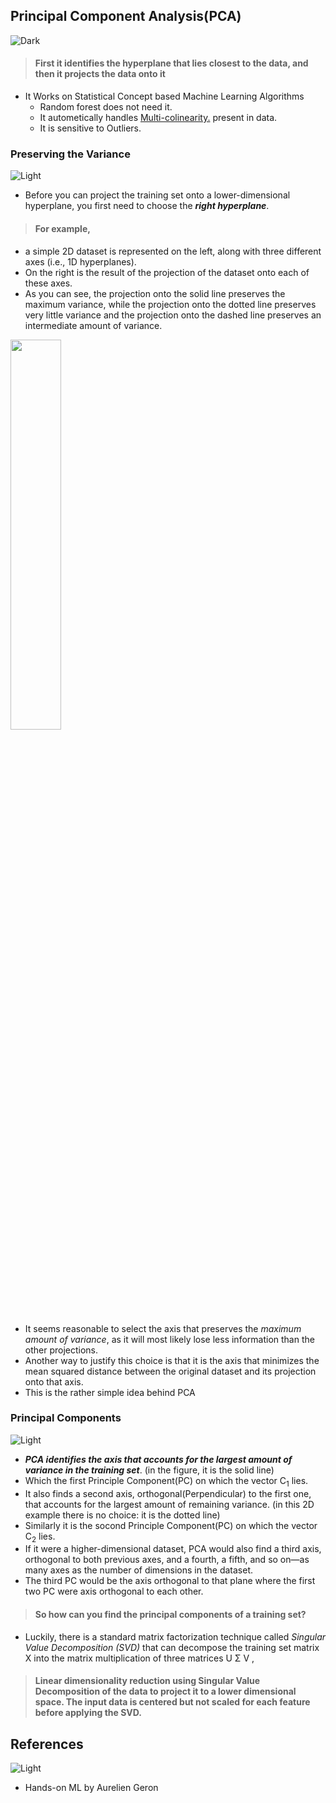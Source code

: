 ## Principal Component Analysis(PCA)
![Dark](https://user-images.githubusercontent.com/12748752/126914729-75e0fed5-fdaa-4216-81c8-719340e80694.png)
> #### First it identifies the hyperplane that lies closest to the data, and then it projects the data onto it

* It Works on Statistical Concept based Machine Learning Algorithms
  * Random forest does not need it.
  * It autometically handles [Multi-colinearity.](https://github.com/iAmKankan/MachineLearning_With_Python/blob/master/Supervised/Linear%20Regrassion/correlation.md) present in data.
  * It is sensitive to Outliers.

### Preserving the Variance
![Light](https://user-images.githubusercontent.com/12748752/126914730-b5b13ba9-4d20-4ebf-b0ed-231af4c8b984.png)
* Before you can project the training set onto a lower-dimensional hyperplane, you first need to choose the _**right hyperplane**_.
> #### For example,
* a simple 2D dataset is represented on the left, along with three different axes (i.e., 1D hyperplanes). 
* On the right is the result of the projection of the dataset onto each of these axes. 
* As you can see, the projection onto the solid line preserves the maximum variance, while the projection onto the dotted line preserves very little variance and the projection onto the dashed line preserves an intermediate amount of variance. 
<img src="https://user-images.githubusercontent.com/12748752/145732472-86499fae-d874-4c90-b175-fed040f4fffa.png" width=40% />

* It seems reasonable to select the axis that preserves the _maximum amount of variance_, as it will most likely lose less information than the other projections.
* Another way to justify this choice is that it is the axis that minimizes the mean squared distance between the original dataset and its projection onto that axis. 
* This is the rather simple idea behind PCA

### Principal Components
![Light](https://user-images.githubusercontent.com/12748752/126914730-b5b13ba9-4d20-4ebf-b0ed-231af4c8b984.png)
* **_PCA identifies the axis that accounts for the largest amount of variance in the training set_**. (in the figure, it is the solid line)
* Which the first Principle Component(PC) on which the vector C<sub>1</sub> lies.
* It also finds a second axis, orthogonal(Perpendicular) to the first one, that accounts for the largest amount of remaining variance. (in this 2D example there is no choice: it is the dotted line)
* Similarly it is the socond Principle Component(PC) on which the vector C<sub>2</sub> lies.
* If it were a higher-dimensional dataset, PCA would also find a third axis, orthogonal to both previous axes, and a fourth, a fifth, and so on—as many axes as the number of dimensions in the dataset.
* The third PC would be the axis orthogonal to that plane where the first two PC were axis orthogonal to each other.
> #### So how can you find the principal components of a training set? 
* Luckily, there is a standard matrix factorization technique called _Singular Value Decomposition (SVD)_ that can decompose the training set matrix X into the matrix multiplication of three matrices U Σ V ,

> #### Linear dimensionality reduction using Singular Value Decomposition of the data to project it to a lower dimensional space. The input data is centered but not scaled for each feature before applying the SVD.
## References
![Light](https://user-images.githubusercontent.com/12748752/126914730-b5b13ba9-4d20-4ebf-b0ed-231af4c8b984.png)
* Hands-on ML by Aurelien Geron
